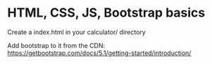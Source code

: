 # HTML, CSS, JS, Bootstrap basics

Create a index.html in your calculator/ directory

Add bootstrap to it from the CDN: https://getbootstrap.com/docs/5.1/getting-started/introduction/


